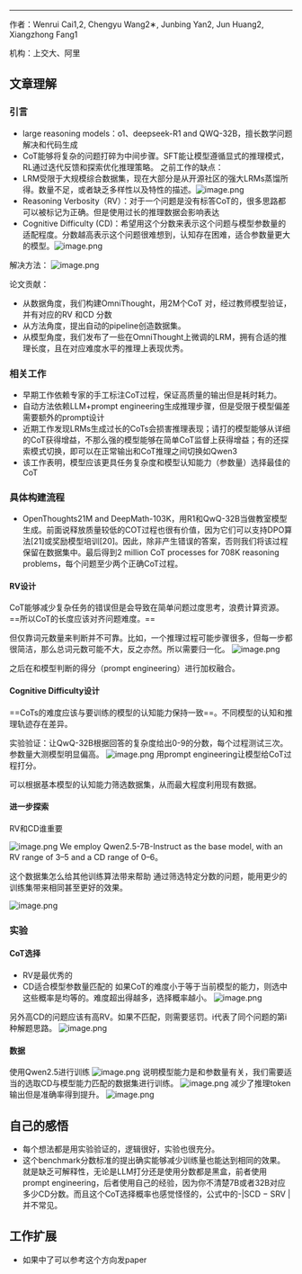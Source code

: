 

***
作者：Wenrui Cai1,2, Chengyu Wang2∗, Junbing Yan2, Jun Huang2, Xiangzhong Fang1

机构：上交大、阿里

## 文章理解
### 引言
+ large reasoning models：o1、deepseek-R1 and QWQ-32B，擅长数学问题解决和代码生成
+ CoT能够将复杂的问题打碎为中间步骤。SFT能让模型遵循显式的推理模式，RL通过迭代反馈和探索优化推理策略。
之前工作的缺点：
+ LRM受限于大规模综合数据集，现在大部分是从开源社区的强大LRMs蒸馏所得。数量不足，或者缺乏多样性以及特性的描述。![image.png](https://cdn.jsdelivr.net/gh/Thomas333333/MyPostImage/Images/20250715161957.png)
+ Reasoning Verbosity（RV）：对于一个问题是没有标答CoT的，很多思路都可以被标记为正确。但是使用过长的推理数据会影响表达
+ Cognitive Difficulty (CD)：希望用这个分数来表示这个问题与模型参数量的适配程度。分数越高表示这个问题很难想到，认知存在困难，适合参数量更大的模型。![image.png](https://cdn.jsdelivr.net/gh/Thomas333333/MyPostImage/Images/20250715163010.png)

解决方法：
![image.png](https://cdn.jsdelivr.net/gh/Thomas333333/MyPostImage/Images/20250715163201.png)


论文贡献：
+ 从数据角度，我们构建OmniThought，用2M个CoT 对，经过教师模型验证，并有对应的RV 和CD 分数
+ 从方法角度，提出自动的pipeline创造数据集。
+ 从模型角度，我们发布了一些在OmniThought上微调的LRM，拥有合适的推理长度，且在对应难度水平的推理上表现优秀。
### 相关工作
+ 早期工作依赖专家的手工标注CoT过程，保证高质量的输出但是耗时耗力。
+ 自动方法依赖LLM+prompt engineering生成推理步骤，但是受限于模型偏差需要额外的prompt设计
+ 近期工作发现LRMs生成过长的CoTs会损害推理表现；请打的模型能够从详细的CoT获得增益，不那么强的模型能够在简单CoT监督上获得增益；有的还探索模式切换，即可以在正常输出和CoT推理之间切换如Qwen3
+ 该工作表明，模型应该更具任务复杂度和模型认知能力（参数量）选择最佳的CoT

### 具体构建流程
+ OpenThoughts21M and DeepMath-103K，用R1和QwQ-32B当做教室模型生成。前面说释放质量较低的COT过程也很有价值，因为它们可以支持DPO算法[21]或奖励模型培训[20]。因此，除非产生错误的答案，否则我们将该过程保留在数据集中。最后得到2 million CoT processes for 708K reasoning problems，每个问题至少两个正确CoT过程。
#### RV设计
CoT能够减少复杂任务的错误但是会导致在简单问题过度思考，浪费计算资源。==所以CoT的长度应该对齐问题难度。==

但仅靠词元数量来判断并不可靠。比如，一个推理过程可能步骤很多，但每一步都很简洁，那么总词元数可能不大，反之亦然。所以需要归一化。
![image.png](https://cdn.jsdelivr.net/gh/Thomas333333/MyPostImage/Images/20250715195159.png)

之后在和模型判断的得分（prompt engineering）进行加权融合。

#### Cognitive Difficulty设计
==CoTs的难度应该与要训练的模型的认知能力保持一致==。不同模型的认知和推理轨迹存在差异。

实验验证：让QwQ-32B根据回答的复杂度给出0-9的分数，每个过程测试三次。参数量大测模型明显偏高。
![image.png](https://cdn.jsdelivr.net/gh/Thomas333333/MyPostImage/Images/20250715195940.png)
用prompt engineering让模型给CoT过程打分。

可以根据基本模型的认知能力筛选数据集，从而最大程度利用现有数据。

#### 进一步探索
RV和CD谁重要

![image.png](https://cdn.jsdelivr.net/gh/Thomas333333/MyPostImage/Images/20250715200454.png)
We employ Qwen2.5-7B-Instruct as the base model, with an RV range of 3–5 and a CD range of 0–6。

这个数据集怎么给其他训练算法带来帮助
通过筛选特定分数的问题，能用更少的训练集带来相同甚至更好的效果。

![image.png](https://cdn.jsdelivr.net/gh/Thomas333333/MyPostImage/Images/20250715200740.png)

### 实验
#### CoT选择
+ RV是最优秀的
+ CD适合模型参数量匹配的
如果CoT的难度小于等于当前模型的能力，则选中这些概率是均等的。难度超出得越多，选择概率越小。
![image.png](https://cdn.jsdelivr.net/gh/Thomas333333/MyPostImage/Images/20250715201419.png)

另外高CD的问题应该有高RV。如果不匹配，则需要惩罚。i代表了同个问题的第i种解题思路。
![image.png](https://cdn.jsdelivr.net/gh/Thomas333333/MyPostImage/Images/20250715201430.png)

#### 数据
使用Qwen2.5进行训练
![image.png](https://cdn.jsdelivr.net/gh/Thomas333333/MyPostImage/Images/20250715201528.png)
说明模型能力是和参数量有关，我们需要适当的选取CD与模型能力匹配的数据集进行训练。
![image.png](https://cdn.jsdelivr.net/gh/Thomas333333/MyPostImage/Images/20250715201702.png)
减少了推理token输出但是准确率得到提升。
![image.png](https://cdn.jsdelivr.net/gh/Thomas333333/MyPostImage/Images/20250715201825.png)

## 自己的感悟
+ 每个想法都是用实验验证的，逻辑很好，实验也很充分。
+ 这个benchmark分数标准的提出确实能够减少训练量也能达到相同的效果。就是缺乏可解释性，无论是LLM打分还是使用分数都是黑盒，前者使用prompt engineering，后者使用自己的经验，因为你不清楚7B或者32B对应多少CD分数。而且这个CoT选择概率也感觉怪怪的，公式中的-|SCD − SRV |并不常见。
## 工作扩展
+ 如果中了可以参考这个方向发paper


